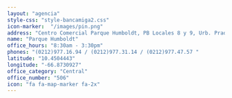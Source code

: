 ```yaml
---
layout: "agencia"
style-css: "style-bancamiga2.css"
icon-marker:  "/images/pin.png"
address: "Centro Comercial Parque Humboldt, PB Locales 8 y 9, Urb. Prados del Este. Código Postal 1080. Caracas."
name: "Parque Humboldt"
office_hours: "8:30am - 3:30pm"
phones: "(0212)977.16.94 / (0212)977.31.14 / (0212)977.47.57 "
latitude: "10.4504443"
longitude: "-66.8730927"
office_category: "Central"
office_number: "506"
icon: "fa fa-map-marker fa-2x"
---
```

